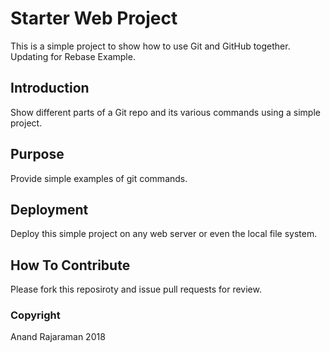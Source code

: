 # Starter Web Project

This is a simple project to show how to use Git and GitHub together. Updating for Rebase Example.

## Introduction

Show different parts of a Git repo and its various commands using a simple project.

## Purpose

Provide simple examples of git commands.

## Deployment

Deploy this simple project on any web server or even the local file system.

## How To Contribute

Please fork this reposiroty and issue pull requests for review.

### Copyright

Anand Rajaraman 2018	